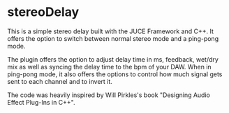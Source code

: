 # stereoDelay


This is a simple stereo delay built with the JUCE Framework and C++. It offers the option to switch between normal stereo mode and a ping-pong mode.

The plugin offers the option to adjust delay time in ms, feedback, wet/dry mix as well as syncing the delay time to the bpm of your DAW.
When in ping-pong mode, it also offers the options to control how much signal gets sent to each channel and to invert it. 

The code was heavily inspired by Will Pirkles's book "Designing Audio Effect Plug-Ins in C++".
